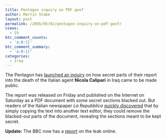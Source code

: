 ```yaml
---
title: Pentagon inquiry on PDF goof
author: Martin Stabe
layout: post
permalink: /2005/05/02/pentagon-inquiry-on-pdf-goof/
views:
  - 19
btc_comment_counts:
  - 'a:0:{}'
btc_comment_summary:
  - 'a:0:{}'
categories:
  - Iraq
---
```

The Pentagon has [launched an inquiry][1] on how secret parts of their report into the death of the Italian agent **Nicola Calipari** in Iraq came to be made public.

The report was released on Friday and published on the Internet on Saturday as a PDF document with some secret sections blacked out. But readers of the Italian newspaper *La Repubblica* [quickly discovered][2] that by simply copying the text into another text editor, they could remove the blacked-out parts of the document, revealing the sections meant to be kept secret.

**Update:** The BBC now has a [report][3] on the leak online.

 [1]: http://www.repubblica.it/2005/e/dirette/sezioni/esteri/casocalipari/casocalipari1/index.html
 [2]: http://www.martinstabe.com/blog/archives/2005/05/censored_parts.php
 [3]: http://news.bbc.co.uk/1/hi/world/europe/4504589.stm
